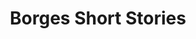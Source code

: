 ---
title: Borges Short Stories
categories: [Short Stories,Fiction]
tags: [short stories,fiction]
---